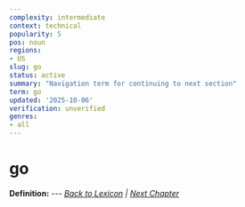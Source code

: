```yaml
---
complexity: intermediate
context: technical
popularity: 5
pos: noun
regions:
- US
slug: go
status: active
summary: "Navigation term for continuing to next section"
term: go
updated: '2025-10-06'
verification: unverified
genres:
- all
---
```


# go

**Definition:** --- *[Back to Lexicon](../README.md) | [Next Chapter](../chapters/chapter-y.md)*

